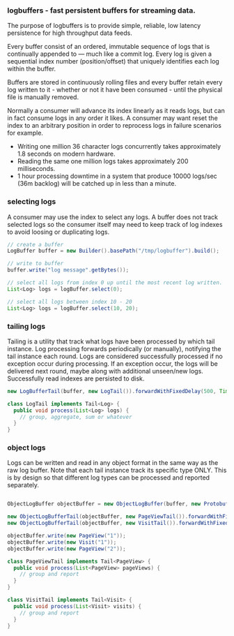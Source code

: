 ### logbuffers - fast persistent buffers for streaming data. 


The purpose of logbuffers is to provide simple, reliable, low latency persistence for high throughput data feeds. 

Every buffer consist of an ordered, immutable sequence of logs that is continually appended to — much like a commit log.
Every log is given a sequential index number (position/offset) that uniquely identifies each log within the buffer.

Buffers are stored in continuously rolling files and every buffer retain every log written to it - whether or not it have been consumed - until the physical file is manually removed. 

Normally a consumer will advance its index linearly as it reads logs, but can in fact consume logs in any order it likes. A consumer may want reset the index to an arbitrary position in order to reprocess logs in failure scenarios for example.

- Writing one million 36 character logs concurrently takes approximately 1.8 seconds on modern hardware.
- Reading the same one million logs takes approximately 200 milliseconds.
- 1 hour processing downtime in a system that produce 10000 logs/sec (36m backlog) will be catched up in less than a minute.

### selecting logs

A consumer may use the index to select any logs. A buffer does not track selected logs so the consumer itself may need to keep track of log indexes to avoid loosing or duplicating logs. 

```java
// create a buffer
LogBuffer buffer = new Builder().basePath("/tmp/logbuffer").build();

// write to buffer
buffer.write("log message".getBytes());

// select all logs from index 0 up until the most recent log written.
List<Log> logs = logBuffer.select(0);

// select all logs between index 10 - 20
List<Log> logs = logBuffer.select(10, 20);

```


### tailing logs

Tailing is a utility that track what logs have been processed by which tail instance. Log processing forwards periodically (or manually), notifying the tail instance each round. Logs are considered successfully processed if no exception occur during processing. If an exception occur, the logs will be delivered next round, maybe along with additional unseen/new logs. Successfully read indexes are persisted to disk.


```java
new LogBufferTail(buffer, new LogTail()).forwardWithFixedDelay(500, TimeUnit.MILLISECONDS);

class LogTail implements Tail<Log> {
  public void process(List<Log> logs) { 
    // group, aggregate, sum or whatever 
  }
}

```


### object logs

Logs can be written and read in any object format in the same way as the raw log buffer. Note that each
tail instance track its specific type ONLY. This is by design so that different log types can be processed and
reported separately.

```java

ObjectLogBuffer objectBuffer = new ObjectLogBuffer(buffer, new ProtobufLogSerializer());

new ObjectLogBufferTail(objectBuffer, new PageViewTail()).forwardWithFixedDelay(500, TimeUnit.MILLISECONDS);
new ObjectLogBufferTail(objectBuffer, new VisitTail()).forwardWithFixedDelay(1, TimeUnit.SECONDS);

objectBuffer.write(new PageView("1"));
objectBuffer.write(new Visit("1"));
objectBuffer.write(new PageView("2"));

class PageViewTail implements Tail<PageView> {
  public void process(List<PageView> pageViews) { 
    // group and report 
  }
}

class VisitTail implements Tail<Visit> {
  public void process(List<Visit> visits) { 
    // group and report 
  }
}

```
